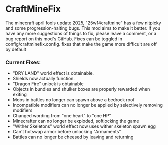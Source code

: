 # CraftMineFix

The minecraft april fools update 2025, "25w14craftmine" has a few nitpicky and some progression-halting bugs. This mod aims to make it better.
If you have any more suggestions of things to fix, please leave a comment, or a bug report on this mod's GitHub.
Fixes can be toggled in config/craftminefix.config. fixes that make the game more difficult are off by default

### Current Fixes:
- "DRY LAND" world effect is obtainable.
- Shields now actually function.
- "Dragon Fire" unlock is obtainable
- Objects in bundles and shulker boxes are properly rewarded when exiting
- Mobs in battles no longer can spawn above a bedrock roof
- Incompatible modifiers can no longer be applied by selectively removing modifiers
- Changed wording from "one heart" to "one HP"
- Minecrafter can no longer be exploded, softlocking the game
- "Wither Skeletons" world effect now uses wither skeleton spawn egg
- Can't hotswap armor before unlocking "Armaments"
- Battles can no longer be cheesed by leaving and returning